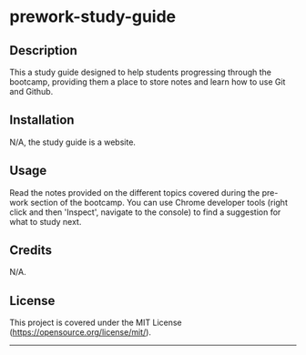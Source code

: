 # prework-study-guide

## Description

This a study guide designed to help students progressing through the bootcamp, providing them a place to store notes and learn how to use Git and Github.

## Installation

N/A, the study guide is a website.

## Usage

Read the notes provided on the different topics covered during the pre-work section of the bootcamp. You can use Chrome developer tools (right click and then 'Inspect', navigate to the console) to find a suggestion for what to study next.

## Credits
N/A.

## License

This project is covered under the MIT License (https://opensource.org/license/mit/).


---